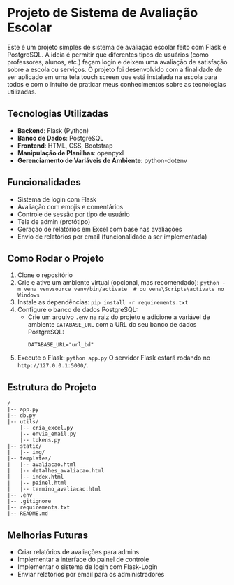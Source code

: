 
# Projeto de Sistema de Avaliação Escolar

Este é um projeto simples de sistema de avaliação escolar feito com Flask e PostgreSQL. A ideia é permitir que diferentes tipos de usuários (como professores, alunos, etc.) façam login e deixem uma avaliação de satisfação sobre a escola ou serviços. O projeto foi desenvolvido com a finalidade de ser aplicado em uma tela touch screen que está instalada na escola para todos e com o intuito de praticar meus conhecimentos sobre as tecnologias utilizadas.

## Tecnologias Utilizadas
- **Backend**: Flask (Python)
- **Banco de Dados**: PostgreSQL
- **Frontend**: HTML, CSS, Bootstrap
- **Manipulação de Planilhas**: openpyxl
- **Gerenciamento de Variáveis de Ambiente**: python-dotenv

## Funcionalidades
- Sistema de login com Flask
- Avaliação com emojis e comentários
- Controle de sessão por tipo de usuário
- Tela de admin (protótipo)
- Geração de relatórios em Excel com base nas avaliações
- Envio de relatórios por email (funcionalidade a ser implementada)

## Como Rodar o Projeto
1. Clone o repositório
2. Crie e ative um ambiente virtual (opcional, mas recomendado):
   ```python -m venv venvsource venv/bin/activate  # ou venv\Scripts\activate no Windows```
3. Instale as dependências:
   ```pip install -r requirements.txt```
4. Configure o banco de dados PostgreSQL:
   - Crie um arquivo `.env` na raiz do projeto e adicione a variável de ambiente `DATABASE_URL` com a URL do seu banco de dados PostgreSQL:
     ```
     DATABASE_URL="url_bd"
     ```
5. Execute o Flask:
   ```python app.py```
   O servidor Flask estará rodando no `http://127.0.0.1:5000/`.

## Estrutura do Projeto
```
/
|-- app.py
|-- db.py
|-- utils/
    |-- cria_excel.py
    |-- envia_email.py
    |-- tokens.py
|-- static/
|   |-- img/
|-- templates/
|   |-- avaliacao.html
|   |-- detalhes_avaliacao.html
|   |-- index.html
|   |-- painel.html
|   |-- termino_avaliacao.html
|-- .env
|-- .gitignore
|-- requirements.txt
|-- README.md
```

## Melhorias Futuras
- Criar relatórios de avaliações para admins
- Implementar a interface do painel de controle
- Implementar o sistema de login com Flask-Login
- Enviar relatórios por email para os administradores
